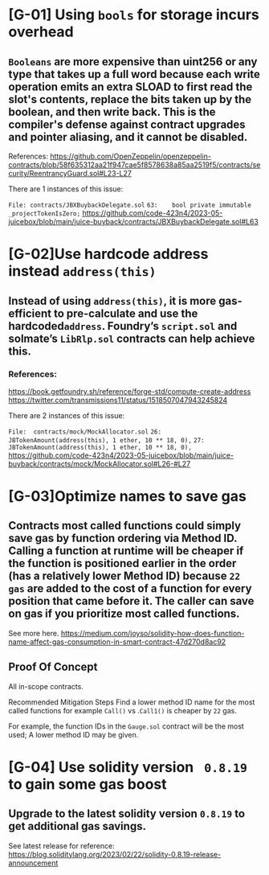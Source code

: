 # [G-01] Using `bools` for storage incurs overhead
## `Booleans` are more expensive than uint256 or any type that takes up a full  word because each write operation emits an extra SLOAD to first read the slot's contents, replace the bits taken up by the boolean, and then write back. This is the compiler's defense against contract upgrades and pointer aliasing, and it cannot be disabled.

References: https://github.com/OpenZeppelin/openzeppelin-contracts/blob/58f635312aa21f947cae5f8578638a85aa2519f5/contracts/security/ReentrancyGuard.sol#L23-L27

There are 1 instances of this issue:

`File: contracts/JBXBuybackDelegate.sol`
`63:    bool private immutable _projectTokenIsZero;`
https://github.com/code-423n4/2023-05-juicebox/blob/main/juice-buyback/contracts/JBXBuybackDelegate.sol#L63

# [G-02]Use hardcode address instead `address(this)`
## Instead of using `address(this)`, it is more gas-efficient to pre-calculate and use the hardcoded`address`. Foundry’s `script.sol` and solmate’s `LibRlp.sol` contracts can help achieve this.

### References:
https://book.getfoundry.sh/reference/forge-std/compute-create-address
https://twitter.com/transmissions11/status/1518507047943245824

There are 2 instances of this issue:

`File:  contracts/mock/MockAllocator.sol`
`26:          JBTokenAmount(address(this), 1 ether, 10 ** 18, 0),`
`27:          JBTokenAmount(address(this), 1 ether, 10 ** 18, 0),`
https://github.com/code-423n4/2023-05-juicebox/blob/main/juice-buyback/contracts/mock/MockAllocator.sol#L26-#L27

# [G-03]Optimize names to save gas
## Contracts most called functions could simply save gas by function ordering via Method ID. Calling a function at runtime will be cheaper if the function is positioned earlier in the order (has a relatively lower Method ID) because `22 gas` are added to the cost of a function for every position that came before it. The caller can save on gas if you prioritize most called functions.

See more here.
https://medium.com/joyso/solidity-how-does-function-name-affect-gas-consumption-in-smart-contract-47d270d8ac92

## Proof Of Concept
All in-scope contracts.

Recommended Mitigation Steps
Find a lower method ID name for the most called functions for example `Call()` vs .`Call1()` is cheaper by   `22` gas.

For example, the function IDs in the `Gauge.sol` contract will be the most used; A lower method ID may be given.

# [G-04] Use solidity version ` 0.8.19` to gain some gas boost
## Upgrade to the latest solidity version `0.8.19` to get additional gas savings.

See latest release for reference:
https://blog.soliditylang.org/2023/02/22/solidity-0.8.19-release-announcement